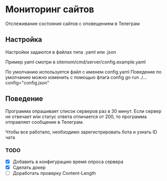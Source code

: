 # Мониторинг сайтов
Отслеживание состояния сайтов с оповещением в Телеграм

## Настройка
Настройки задаются в файлах типа .yaml или .json

Пример yaml смотри в sitemom/cmd/server/config.example.yaml

По умолчанию используется файл с именем config.yaml
Поведение по умолчанию можно изменить с помощью флага config
go run ./... config="config.json"

## Поведение
Программа опрашивает список серверов раз в 30 минут. Если сервер не отвечает или статус ответа отличается от 200,
то программа отправляет сообщение в Телеграм.

Чтобы все работало, необходимо зарегистрировать бота и узнать ID чата

### TODO
- [x] Добавить в конфигурацию время опроса сервера
- [x] Сделать докер
- [ ] Доработать проверку Content-Length
